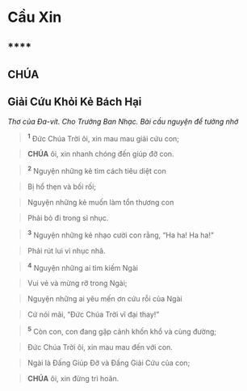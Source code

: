 # Cầu Xin

## ****

## CHÚA

## Giải Cứu Khỏi Kẻ Bách Hại
*Thơ của Đa-vít. Cho Trưởng Ban Nhạc. Bài cầu nguyện để tưởng nhớ*

> <sup><b>1</b></sup> Đức Chúa Trời ôi, xin mau mau giải cứu con;
>


> **CHÚA** ôi, xin nhanh chóng đến giúp đỡ con.
>


> <sup><b>2</b></sup> Nguyện những kẻ tìm cách tiêu diệt con
>


> Bị hổ thẹn và bối rối;
>


> Nguyện những kẻ muốn làm tổn thương con
>


> Phải bỏ đi trong sỉ nhục.
>


> <sup><b>3</b></sup> Nguyện những kẻ nhạo cười con rằng, “Ha ha! Ha ha!”
>


> Phải rút lui vì nhục nhã.
>


> <sup><b>4</b></sup> Nguyện những ai tìm kiếm Ngài
>


> Vui vẻ và mừng rỡ trong Ngài;
>


> Nguyện những ai yêu mến ơn cứu rỗi của Ngài
>


> Cứ nói mãi, “Đức Chúa Trời vĩ đại thay!”
>


> <sup><b>5</b></sup> Còn con, con đang gặp cảnh khốn khổ và cùng đường;
>


> Đức Chúa Trời ôi, xin mau mau đến với con.
>


> Ngài là Đấng Giúp Đỡ và Đấng Giải Cứu của con;
>


> **CHÚA** ôi, xin đừng trì hoãn.
>